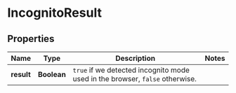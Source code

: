 

# IncognitoResult


## Properties

| Name | Type | Description | Notes |
|------------ | ------------- | ------------- | -------------|
|**result** | **Boolean** | `true` if we detected incognito mode used in the browser, `false` otherwise.  |  |



